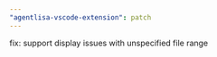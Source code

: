 ```yaml
---
"agentlisa-vscode-extension": patch
---
```


fix: support display issues with unspecified file range
